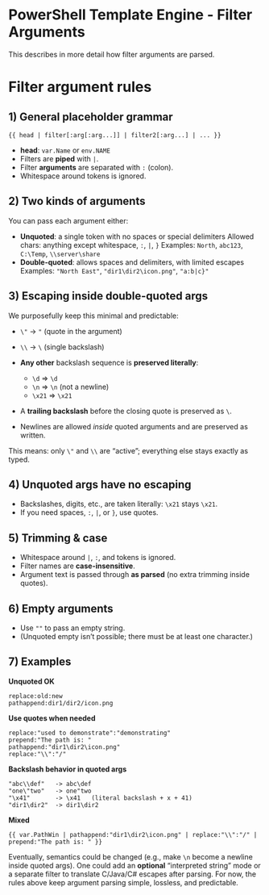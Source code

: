 
# PowerShell Template Engine - Filter Arguments


This describes in more detail how filter arguments are parsed.

# Filter argument rules

## 1) General placeholder grammar

~~~
{{ head | filter[:arg[:arg...]] | filter2[:arg...] | ... }}
~~~

* **head**: `var.Name` or `env.NAME`
* Filters are **piped** with `|`.
* Filter **arguments** are separated with `:` (colon).
* Whitespace around tokens is ignored.

## 2) Two kinds of arguments

You can pass each argument either:

* **Unquoted**: a single token with no spaces or special delimiters
  Allowed chars: anything except whitespace, `:`, `|`, `}`
  Examples: `North`, `abc123`, `C:\Temp`, `\\server\share`
* **Double-quoted**: allows spaces and delimiters, with limited escapes
  Examples: `"North East"`, `"dir1\dir2\icon.png"`, `"a:b|c}"`

## 3) Escaping inside **double-quoted** args

We purposefully keep this minimal and predictable:

* `\"` → `"` (quote in the argument)
* `\\` → `\` (single backslash)
* **Any other** backslash sequence is **preserved literally**:

  * `\d` ⇒ `\d`
  * `\n` ⇒ `\n` (not a newline)
  * `\x21` ⇒ `\x21`
* A **trailing backslash** before the closing quote is preserved as `\`.
* Newlines are allowed *inside* quoted arguments and are preserved as written.

This means: only `\"` and `\\` are “active”; everything else stays exactly as typed.

## 4) Unquoted args have **no escaping**

* Backslashes, digits, etc., are taken literally: `\x21` stays `\x21`.
* If you need spaces, `:`, `|`, or `}`, use quotes.

## 5) Trimming & case

* Whitespace around `|`, `:`, and tokens is ignored.
* Filter names are **case-insensitive**.
* Argument text is passed through **as parsed** (no extra trimming inside quotes).

## 6) Empty arguments

* Use `""` to pass an empty string.
* (Unquoted empty isn’t possible; there must be at least one character.)

## 7) Examples

**Unquoted OK**

~~~
replace:old:new
pathappend:dir1/dir2/icon.png
~~~

**Use quotes when needed**

~~~
replace:"used to demonstrate":"demonstrating"
prepend:"The path is: "
pathappend:"dir1\dir2\icon.png"
replace:"\\":"/"
~~~

**Backslash behavior in quoted args**

~~~
"abc\\def"   -> abc\def
"one\"two"   -> one"two
"\x41"       -> \x41   (literal backslash + x + 41)
"dir1\dir2"  -> dir1\dir2
~~~

**Mixed**

~~~
{{ var.PathWin | pathappend:"dir1\dir2\icon.png" | replace:"\\":"/" | prepend:"The path is: " }}
~~~
Eventually, semantics could be changed (e.g., make `\n` become a newline inside quoted args). One could add an **optional** “interpreted string” mode or a separate filter to translate C/Java/C# escapes after parsing. For now, the rules above keep argument parsing simple, lossless, and predictable.

